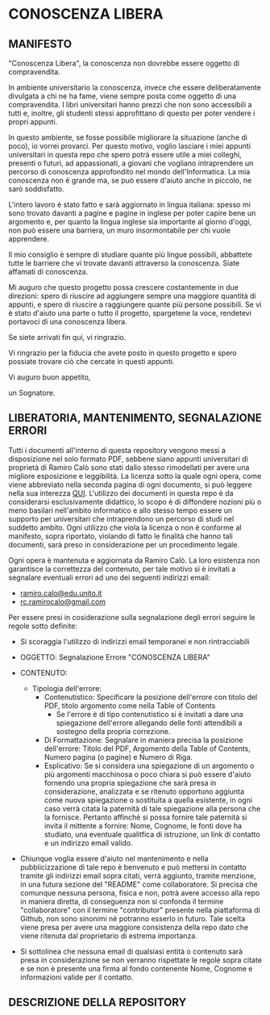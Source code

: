 # CONOSCENZA LIBERA

## MANIFESTO

"Conoscenza Libera", la conoscenza non dovrebbe essere oggetto di compravendita. 

In ambiente universitario la conoscenza, invece che essere deliberatamente divulgata a chi ne ha fame, viene sempre posta come oggetto di una compravendita. I libri universitari hanno prezzi che non sono accessibili a tutti e, inoltre, gli studenti stessi approfittano di questo per poter vendere i propri appunti. 

In questo ambiente, se fosse possibile migliorare la situazione (anche di poco), io vorrei provarci. Per questo motivo, voglio lasciare i miei appunti universitari in questa repo che spero potrà essere utile a miei colleghi, presenti o futuri, ad appassionati, a giovani che vogliano intraprendere un percorso di conoscenza approfondito nel mondo dell'Informatica. La mia conoscenza non è grande ma, se può essere d'aiuto anche in piccolo, ne sarò soddisfatto.

L'intero lavoro è stato fatto e sarà aggiornato in lingua italiana: spesso mi sono trovato davanti a pagine e pagine in inglese per poter capire bene un argomento e, per quanto la lingua inglese sia importante al giorno d'oggi, non può essere una barriera, un muro insormontabile per chi vuole apprendere. 

Il mio consiglio è sempre di studiare quante più lingue possibili, abbattete tutte le barriere che vi trovate davanti attraverso la conoscenza. Siate affamati di conoscenza. 

Mi auguro che questo progetto possa crescere costantemente in due direzioni: spero di riuscire ad aggiungere sempre una maggiore quantità di appunti, e spero di riuscire a raggiungere quante più persone possibili.
Se vi è stato d'aiuto una parte o tutto il progetto, spargetene la voce, rendetevi portavoci di una conoscenza libera.

Se siete arrivati fin qui, vi ringrazio.

Vi ringrazio per la fiducia che avete posto in questo progetto e spero possiate trovare ciò che cercate in questi appunti.

Vi auguro buon appetito,

un Sognatore.

## LIBERATORIA, MANTENIMENTO, SEGNALAZIONE ERRORI

Tutti i documenti all'interno di questa repository vengono messi a disposizione nel solo formato PDF, sebbene siano appunti universitari di proprietà di Ramiro Calò sono stati dallo stesso rimodellati per avere una migliore esposizione e leggibilità. La licenza sotto la quale ogni opera, come viene abbreviato nella seconda pagina di ogni documento, si può leggere nella sua interezza [QUI](https://creativecommons.org/licenses/by-nc-nd/3.0/legalcode). L'utilizzo dei documenti in questa repo è da considerarsi esclusivamente didattico, lo scopo è di diffondere nozioni più o meno basilari nell'ambito informatico e allo stesso tempo essere un supporto per universitari che intraprendono un percorso di studi nel suddetto ambito. Ogni utilizzo che viola la licenza o non è conforme al manifesto, sopra riportato, violando di fatto le finalità che hanno tali documenti, sarà preso in considerazione per un procedimento legale.

Ogni opera è mantenuta e aggiornata da Ramiro Calò.
La loro esistenza non garantisce la correttezza del contenuto, per tale motivo si è invitati a segnalare eventuali errori ad uno dei seguenti indirizzi email:

 + ramiro.calo@edu.unito.it
 + rc.ramirocalo@gmail.com

Per essere presi in cosiderazione sulla segnalazione degli errori seguire le regole sotto definite:
+ Si scoraggia l'utilizzo di indirizzi email temporanei e non rintracciabili
+ OGGETTO: Segnalazione Errore "CONOSCENZA LIBERA"
+ CONTENUTO:
	- Tipologia dell'errore: 
 		+ Contenutistico: Specificare la posizione dell'errore con titolo del PDF, titolo argomento come nella Table of Contents
 			- Se l'errore è di tipo contenutistico si è invitati a dare una spiegazione dell'errore allegando delle fonti attendibili a sostegno della propria correzione.
		+ Di Formattazione: Segnalare in maniera precisa la posizione dell'errore: Titolo del PDF, Argomento della Table of Contents, Numero pagina (o pagine) e Numero di Riga. 
        + Esplicativo: Se si considera una spiegazione di un argomento o più argomenti macchinosa o poco chiara si può essere d'aiuto fornendo una propria spiegazione che sarà presa in considerazione, analizzata e se ritenuto opportuno aggiunta come nuova spiegazione o sostituita a quella esistente, in ogni caso verrà citata la paternità di tale spiegazione alla persona che la fornisce. Pertanto affinchè si possa fornire tale paternità si invita il mittente a fornire: Nome, Cognome, le fonti dove ha studiato, una eventuale qualitfica di istruzione, un link di contatto e un indirizzo email valido.

+ Chiunque voglia essere d'aiuto nel mantenimento e nella pubblicizzazione di tale repo è benvenuto e può mettersi in contatto tramite gli indirizzi email sopra citati, verrà aggiunto, tramite menzione, in una futura sezione del "README" come collaboratore. Si precisa che comunque nessuna persona, fisica e non, potrà avere accesso alla repo in maniera diretta, di conseguenza non si confonda il termine "collaboratore" con il termine "contributor" presente nella piattaforma di Github, non sono sinonimi nè potranno esserlo in futuro. Tale scelta viene presa per avere una maggiore consistenza della repo dato che viene ritenuta dal proprietario di estrema importanza.

+ Si sottolinea che nessuna email di qualsiasi entità o contenuto sarà presa in considerazione se non verranno rispettate le regole sopra citate e se non è presente una firma al fondo contenente Nome, Cognome e informazioni valide per il contatto.

## DESCRIZIONE DELLA REPOSITORY
